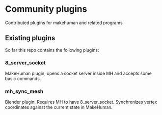 # Community plugins

Contributed plugins for makehuman and related programs

## Existing plugins

So far this repo contains the following plugins:

### 8_server_socket

MakeHuman plugin, opens a socket server inside MH and accepts some basic commands.

### mh_sync_mesh

Blender plugin. Requires MH to have 8_server_socket. Synchronizes vertex coordinates against
the current state in MakeHuman.


